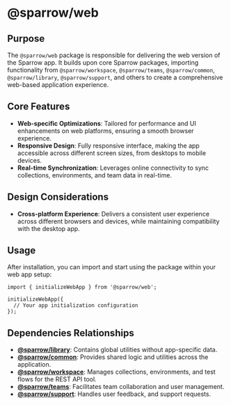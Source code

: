 # @sparrow/web

## Purpose

The `@sparrow/web` package is responsible for delivering the web version of the Sparrow app. It builds upon core Sparrow packages, importing functionality from `@sparrow/workspace`, `@sparrow/teams`, `@sparrow/common`, `@sparrow/library`, `@sparrow/support`, and others to create a comprehensive web-based application experience.

## Core Features

- **Web-specific Optimizations**: Tailored for performance and UI enhancements on web platforms, ensuring a smooth browser experience.
- **Responsive Design**: Fully responsive interface, making the app accessible across different screen sizes, from desktops to mobile devices.
- **Real-time Synchronization**: Leverages online connectivity to sync collections, environments, and team data in real-time.

## Design Considerations

- **Cross-platform Experience**: Delivers a consistent user experience across different browsers and devices, while maintaining compatibility with the desktop app.

## Usage
After installation, you can import and start using the package within your web app setup:

```
import { initializeWebApp } from '@sparrow/web';

initializeWebApp({
  // Your app initialization configuration
});
```
## Dependencies Relationships

- **[@sparrow/library](packages/library/README.md)**: Contains global utilities without app-specific data.
- **[@sparrow/common](packages/common/README.md)**: Provides shared logic and utilities across the application.
- **[@sparrow/workspace](packages/workspace/README.md)**: Manages collections, environments, and test flows for the REST API tool.
- **[@sparrow/teams](packages/teams/README.md)**: Facilitates team collaboration and user management.
- **[@sparrow/support](packages/support/README.md)**: Handles user feedback, and support requests.

